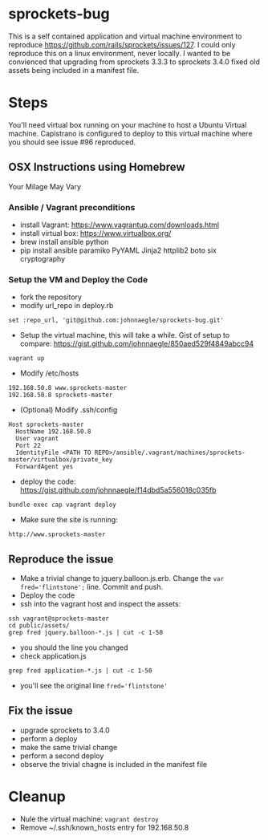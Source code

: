 # sprockets-bug

This is a self contained application and virtual machine environment to reproduce
https://github.com/rails/sprockets/issues/127.  I could only reproduce this on a
linux environment, never locally.  I wanted to be convienced that upgrading from
sprockets 3.3.3 to sprockets 3.4.0 fixed old assets being included in a manifest file.

# Steps

You'll need virtual box running on your machine to host a Ubuntu Virtual machine.
Capistrano is configured to deploy to this virtual machine where you should
see issue #96 reproduced.

## OSX Instructions using Homebrew

Your Milage May Vary

### Ansible / Vagrant preconditions

- install Vagrant: https://www.vagrantup.com/downloads.html
- install virtual box: https://www.virtualbox.org/
- brew install ansible python
- pip install ansible paramiko PyYAML Jinja2 httplib2 boto six cryptography

###  Setup the VM and Deploy the Code

- fork the repository
- modify url_repo in deploy.rb
```
set :repo_url, 'git@github.com:johnnaegle/sprockets-bug.git'
```
- Setup the virtual machine, this will take a while.  Gist of setup to compare: https://gist.github.com/johnnaegle/850aed529f4849abcc94
```
vagrant up
```
- Modify /etc/hosts
```
192.168.50.8 www.sprockets-master
192.168.50.8 sprockets-master
```
- (Optional) Modify .ssh/config
```
Host sprockets-master
  HostName 192.168.50.8
  User vagrant
  Port 22
  IdentityFile <PATH TO REPO>/ansible/.vagrant/machines/sprockets-master/virtualbox/private_key
  ForwardAgent yes
```
- deploy the code: https://gist.github.com/johnnaegle/f14dbd5a556018c035fb
```
bundle exec cap vagrant deploy
```
- Make sure the site is running:
```
http://www.sprockets-master
```

## Reproduce the issue

- Make a trivial change to jquery.balloon.js.erb.  Change the ```var fred='flintstone';``` line.  Commit and push.
- Deploy the code
- ssh into the vagrant host and inspect the assets:
```
ssh vagrant@sprockets-master
cd public/assets/
grep fred jquery.balloon-*.js | cut -c 1-50
```
- you should the line you changed
- check application.js
```
grep fred application-*.js | cut -c 1-50
```
- you'll see the original line ```fred='flintstone'```

## Fix the issue

- upgrade sprockets to 3.4.0
- perform a deploy
- make the same trivial change
- perform a second deploy
- observe the trivial chagne is included in the manifest file

# Cleanup

- Nule the virtual machine: ```vagrant destroy```
- Remove ~/.ssh/known_hosts entry for 192.168.50.8
